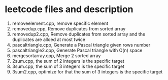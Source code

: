 # leetcode files and description

1. removeelement.cpp, remove specific element
2. removedup.cpp, Remove duplicates from sorted array
3. removedup2.cpp, Remove duplicates from sorted array and the duplicates are alloed at most twice
4. pascaltriangle.cpp, Generate a Pascal triangle given rows number
5. pascaltriangle2.cpp, Generate Pascal triangle with O(n) space
6. mergesortarray.cpp, Merge 2 sorted array
7. 2sum.cpp, the sum of 2 integers is the specific target
8. 3sum.cpp, the sum of 3 integers is the specific target
9. 3sum2.cpp, optimize for that the sum of 3 integers is the specific target
